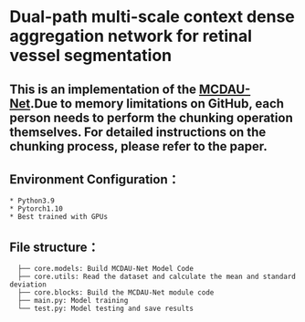 # Dual-path multi-scale context dense aggregation network for retinal vessel segmentation

## This is an implementation of the [MCDAU-Net](https://www.sciencedirect.com/science/article/abs/pii/S0010482523007345?via%3Dihub).Due to memory limitations on GitHub, each person needs to perform the chunking operation themselves. For detailed instructions on the chunking process, please refer to the paper.

## Environment Configuration：
```
* Python3.9
* Pytorch1.10
* Best trained with GPUs
```

## File structure：
```
  ├── core.models: Build MCDAU-Net Model Code
  ├── core.utils: Read the dataset and calculate the mean and standard deviation
  ├── core.blocks: Build the MCDAU-Net module code
  ├── main.py: Model training
  └── test.py: Model testing and save results
```
